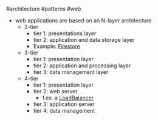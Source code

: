 #architecture #patterns #web 

- web applications are based on an N-layer architecture
	- 2-tier
		- tier 1: presentations layer
		- tier 2: application and data storage layer
		- Example: [Firestore](/techstack/google/Firestore.md)
	- 3-tier
		- tier 1: presentation layer
		- tier 2: application and processing layer
		- tier 3: data management layer
	- 4-tier
		- tier 1: presentation layer
		- tier 2: web server
			- f.ex. a [LoadBalancer](/techstack/k8s/LoadBalancer.md)
		- tier 3: application server
		- tier 4: data management